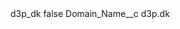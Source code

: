 <?xml version="1.0" encoding="UTF-8"?>
<CustomMetadata xmlns="http://soap.sforce.com/2006/04/metadata" xmlns:xsi="http://www.w3.org/2001/XMLSchema-instance" xmlns:xsd="http://www.w3.org/2001/XMLSchema">
    <label>d3p_dk</label>
    <protected>false</protected>
    <values>
        <field>Domain_Name__c</field>
        <value xsi:type="xsd:string">d3p.dk</value>
    </values>
</CustomMetadata>
